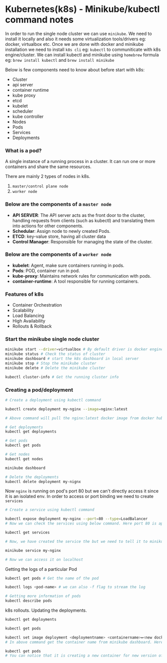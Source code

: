 # Kubernetes(k8s) - Minikube/kubectl command notes

In order to run the single node cluster we can use `minikube`. We need to install it locally and also it needs some virtualization tools/drivers eg: docker, virtualbox etc. Once we are done with docker and minikube installation we need to install `k8s cli` eg: `kubectl` to communiticate with k8s engine/cluster. We can install kubectl and minikube using `homebrew` formula eg: `brew install kubectl` and `brew install minikube`

Below is few components need to know about before start with k8s: 
- Cluster
- api server
- container runtime
- kube proxy
- etcd
- kubelet
- scheduler
- kube controller
- Nodes
- Pods
- Services
- Deployments

### What is a pod?
A single instance of a running process in a cluster.
It can run one or more containers and share the same resources.

There are mainly 2 types of nodes in k8s.
1. `master/control plane node`
2. `worker node`

### Below are the components of a `master node`
- **API SERVER**: The API server acts as the front door to the cluster, handling requests from clients (such as kubectl) and translating them into actions for other components.
- **Schedular**: Assign node to newly created Pods.
- **ETCD**: key-value store, having all cluster data
- **Control Manager**: Responsible for managing the state of the cluster.


### Below are  the components of a `worker node`
- **kubelet**: Agent, make sure containers running in pods.
- **Pods**: POD, container run in pod.
- **kube-proxy**: Maintains network rules for communication with pods.
- **container-runtime**: A tool responsible for running containers.


### Features of k8s
- Container Orchestration
- Scalability
- Load Balancing
- High Availability
- Rollouts & Rollback

### Start the minikube single node cluster
```bash
minikube start --driver=virtualbox # By default driver is docker engine
minikube status # Check the status of cluster
minikube dashboard # start the k8s dashboard in local server
minikube stop # Stop the minikube cluster
minikube delete # Delete the minikube cluster

kubectl cluster-info # Get the running cluster info
```

### Creating a pod/deployment

```bash
# Create a deployment using kubectl command

kubectl create deployment my-nginx --image=nginx:latest

# Above command will pull the nginx:latest docker image from docker hub and start the container in pod. We can now go to k8s dashboard and check there.

# Get deployments
kubectl get deployments

# Get pods
kubectl get pods

# Get nodes
kubectl get nodes

minikube dashboard

# Delete the deployments
kubectl delete deployment my-nignx
```

Now `nginx` is running on pod's port 80 but we can't directly access it since it is an isolated env. In order to access or port binding we need to create `services`
```bash
# Create a service using kubectl command

kubectl expose deployment my-nginx --port=80 --type=LoadBalancer
# Now we can check the services using below command. Here port 80 is application port running inside the container.

kubectl get services

# Now, we have created the service the but we need to tell it to minikube using below command

minikube service my-nginx

# Now we can access it on localhost
```

Getting the logs of a particular Pod
```bash
kubectl get pods # Get the name of the pod

kubectl logs <pod-name> # we can also -f flag to stream the log

# Getting more information of pods
kubectl describe pods

```

k8s rollouts.
Updating the deployments.

```bash
kubectl get deployments

kubectl get pods

kubectl set image deployment <deploymentname> <containername>=<new docker image name>
# In above command get the container name from minikube dashboard. Here we are replacing the exiting docker image with different version. 

kubectl get pods
# You can notice that it is creating a new container for new version of image. It will not remove the previous deployment/container unless newly created deployment is up and running.
```